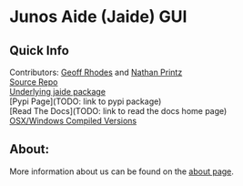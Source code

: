 Junos Aide (Jaide) GUI  
===================================  

## Quick Info  
Contributors: [Geoff Rhodes](https://github.com/geoffrhodes) and [Nathan Printz](https://github.com/nprintz)  
[Source Repo](https://github.com/NetworkAutomation/jaidegui)  
[Underlying jaide package](https://github.com/NetworkAutomation/jaide)  
[Pypi Page](TODO: link to pypi package)  
[Read The Docs](TODO: link to read the docs home page)  
[OSX/Windows Compiled Versions](https://github.com/NetworkAutomation/jaidegui/releases/latest)  

## About:  

More information about us can be found on the [about page](about.md).  